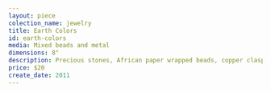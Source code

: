 ```yaml
---
layout: piece
colection_name: jewelry
title: Earth Colors
id: earth-colors
media: Mixed beads and metal
dimensions: 8"
description: Precious stones, African paper wrapped beads, copper clasp
price: $20
create_date: 2011
---
```

